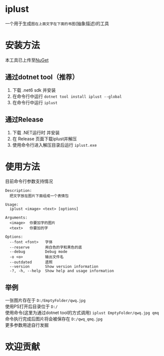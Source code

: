 # iplust
一个用于生成`图在上面文字在下面的弔图`(抽象描述)的工具

# 安装方法
本工具已上传至[NuGet](https://www.nuget.org/packages/iplust/)
## 通过dotnet tool（推荐）
1. 下载 .net6 sdk 并安装
2. 在命令行中运行 `dotnet tool install iplust --global`
3. 在命令行中运行 `iplust`

## 通过Release
1. 下载 .NET运行时 并安装
2. 在 Release 页面下载iplust并解压
3. 使用命令行进入解压目录后运行 `iplust.exe`

# 使用方法
目前命令行参数支持情况
```
Description:
  把文字放在图片下面组成一个表情包

Usage:
  iplust <image> <text> [options]

Arguments:
  <image>  你要加字的图片
  <text>   你要加的字

Options:
  --font <font>   字体
  --reserve       用白色的字和黑色的底
  --debug         Debug mode
  -o <o>          输出文件名
  --outdated      遗照
  --version       Show version information
  -?, -h, --help  Show help and usage information
```

## 举例
一张图片存在于 `D:/EmptyFolder/qwq.jpg`  
使用PS打开后目录位于 `D:/`  
使用命令(这里为通过dotnet tool的方式调用) `iplust EmptyFolder/qwq.jpg qmq`  
命令执行完成后图片将会被保存在 `D:/qwq_qmq.jpg`  
更多参数用途自行发掘  

# 欢迎贡献
